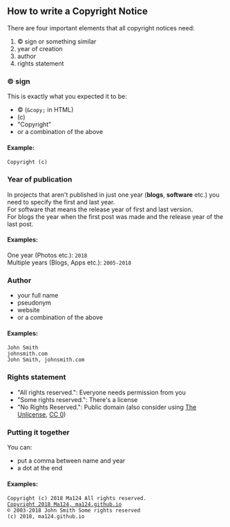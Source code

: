 ﻿<link rel="stylesheet" href="markdown.css">

## How to write a Copyright Notice

There are four important elements that all copyright notices need:
1. &copy; sign or something similar
2. year of creation
3. author
4. rights statement

### &copy; sign
This is exactly what you expected it to be:
* &copy; (`&copy;` in HTML)
* (c)
* "Copyright"
* or a combination of the above

#### Example:
`Copyright (c)`

### Year of publication
In projects that aren't published in just one year (**blogs**, **software** etc.) you need to specify the first and last year.  
For software that means the release year of first and last version.  
For blogs the year when the first post was made and the release year of the last post.  

#### Examples:
One year (Photos etc.): `2018`  
Multiple years (Blogs, Apps etc.): `2005-2018`  

### Author
* your full name
* pseudonym
* website
* or a combination of the above

#### Examples:
`John Smith`  
`johnsmith.com`  
`John Smith, johnsmith.com`  

### Rights statement
* "All rights reserved.": Everyone needs permission from you
* "Some rights reserved.": There's a license
* "No Rights Reserved.": Public domain (also consider using [The Unlicense](page/unlicense), [CC 0](https://creativecommons.org/share-your-work/public-domain/cc0/))

### Putting it together
You can:
* put a comma between name and year
* a dot at the end

#### Examples:
`Copyright (c) 2018 Ma124 All rights reserved.`  
[`Copyright 2018 Ma124, ma124.github.io`](page/expat.html)  
`© 2003-2018 John Smith Some rights reserved`  
`(c) 2018, ma124.github.io`  
